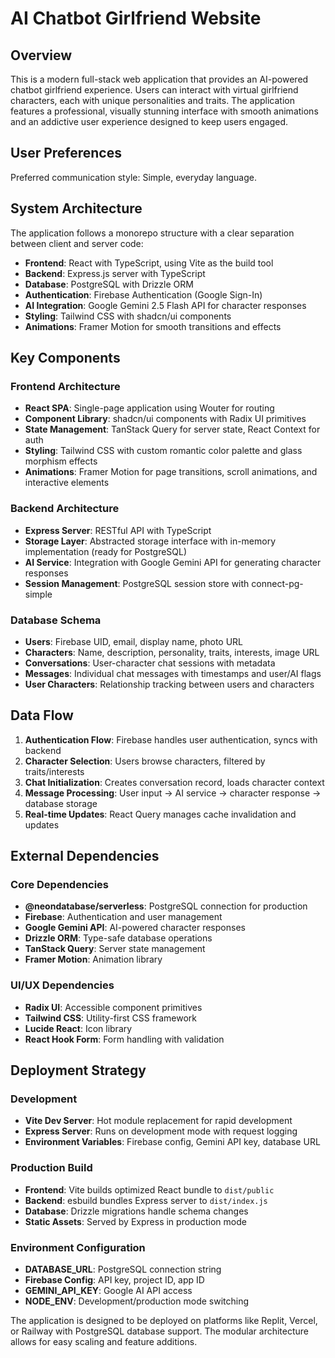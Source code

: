 # AI Chatbot Girlfriend Website

## Overview

This is a modern full-stack web application that provides an AI-powered chatbot girlfriend experience. Users can interact with virtual girlfriend characters, each with unique personalities and traits. The application features a professional, visually stunning interface with smooth animations and an addictive user experience designed to keep users engaged.

## User Preferences

Preferred communication style: Simple, everyday language.

## System Architecture

The application follows a monorepo structure with a clear separation between client and server code:

- **Frontend**: React with TypeScript, using Vite as the build tool
- **Backend**: Express.js server with TypeScript
- **Database**: PostgreSQL with Drizzle ORM
- **Authentication**: Firebase Authentication (Google Sign-In)
- **AI Integration**: Google Gemini 2.5 Flash API for character responses
- **Styling**: Tailwind CSS with shadcn/ui components
- **Animations**: Framer Motion for smooth transitions and effects

## Key Components

### Frontend Architecture
- **React SPA**: Single-page application using Wouter for routing
- **Component Library**: shadcn/ui components with Radix UI primitives
- **State Management**: TanStack Query for server state, React Context for auth
- **Styling**: Tailwind CSS with custom romantic color palette and glass morphism effects
- **Animations**: Framer Motion for page transitions, scroll animations, and interactive elements

### Backend Architecture
- **Express Server**: RESTful API with TypeScript
- **Storage Layer**: Abstracted storage interface with in-memory implementation (ready for PostgreSQL)
- **AI Service**: Integration with Google Gemini API for generating character responses
- **Session Management**: PostgreSQL session store with connect-pg-simple

### Database Schema
- **Users**: Firebase UID, email, display name, photo URL
- **Characters**: Name, description, personality, traits, interests, image URL
- **Conversations**: User-character chat sessions with metadata
- **Messages**: Individual chat messages with timestamps and user/AI flags
- **User Characters**: Relationship tracking between users and characters

## Data Flow

1. **Authentication Flow**: Firebase handles user authentication, syncs with backend
2. **Character Selection**: Users browse characters, filtered by traits/interests
3. **Chat Initialization**: Creates conversation record, loads character context
4. **Message Processing**: User input → AI service → character response → database storage
5. **Real-time Updates**: React Query manages cache invalidation and updates

## External Dependencies

### Core Dependencies
- **@neondatabase/serverless**: PostgreSQL connection for production
- **Firebase**: Authentication and user management
- **Google Gemini API**: AI-powered character responses
- **Drizzle ORM**: Type-safe database operations
- **TanStack Query**: Server state management
- **Framer Motion**: Animation library

### UI/UX Dependencies
- **Radix UI**: Accessible component primitives
- **Tailwind CSS**: Utility-first CSS framework
- **Lucide React**: Icon library
- **React Hook Form**: Form handling with validation

## Deployment Strategy

### Development
- **Vite Dev Server**: Hot module replacement for rapid development
- **Express Server**: Runs on development mode with request logging
- **Environment Variables**: Firebase config, Gemini API key, database URL

### Production Build
- **Frontend**: Vite builds optimized React bundle to `dist/public`
- **Backend**: esbuild bundles Express server to `dist/index.js`
- **Database**: Drizzle migrations handle schema changes
- **Static Assets**: Served by Express in production mode

### Environment Configuration
- **DATABASE_URL**: PostgreSQL connection string
- **Firebase Config**: API key, project ID, app ID
- **GEMINI_API_KEY**: Google AI API access
- **NODE_ENV**: Development/production mode switching

The application is designed to be deployed on platforms like Replit, Vercel, or Railway with PostgreSQL database support. The modular architecture allows for easy scaling and feature additions.